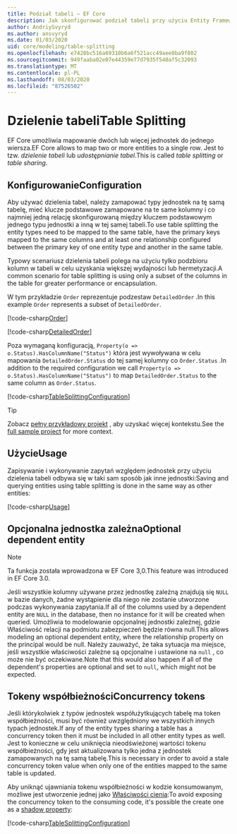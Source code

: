 ```yaml
---
title: Podział tabeli — EF Core
description: Jak skonfigurować podział tabeli przy użyciu Entity Framework Core
author: AndriySvyryd
ms.author: ansvyryd
ms.date: 01/03/2020
uid: core/modeling/table-splitting
ms.openlocfilehash: e7428bc516a69310b6a6f521acc49aee0ba9f802
ms.sourcegitcommit: 949faaba02e07e44359e77d7935f540af5c32093
ms.translationtype: MT
ms.contentlocale: pl-PL
ms.lasthandoff: 08/03/2020
ms.locfileid: "87526502"
---
```

# <a name="table-splitting"></a><span data-ttu-id="f294b-103">Dzielenie tabeli</span><span class="sxs-lookup"><span data-stu-id="f294b-103">Table Splitting</span></span>

<span data-ttu-id="f294b-104">EF Core umożliwia mapowanie dwóch lub więcej jednostek do jednego wiersza.</span><span class="sxs-lookup"><span data-stu-id="f294b-104">EF Core allows to map two or more entities to a single row.</span></span> <span data-ttu-id="f294b-105">Jest to tzw. _dzielenie tabeli_ lub _udostępnianie tabel_.</span><span class="sxs-lookup"><span data-stu-id="f294b-105">This is called _table splitting_ or _table sharing_.</span></span>

## <a name="configuration"></a><span data-ttu-id="f294b-106">Konfigurowanie</span><span class="sxs-lookup"><span data-stu-id="f294b-106">Configuration</span></span>

<span data-ttu-id="f294b-107">Aby używać dzielenia tabel, należy zamapować typy jednostek na tę samą tabelę, mieć klucze podstawowe zamapowane na te same kolumny i co najmniej jedną relację skonfigurowaną między kluczem podstawowym jednego typu jednostki a inną w tej samej tabeli.</span><span class="sxs-lookup"><span data-stu-id="f294b-107">To use table splitting the entity types need to be mapped to the same table, have the primary keys mapped to the same columns and at least one relationship configured between the primary key of one entity type and another in the same table.</span></span>

<span data-ttu-id="f294b-108">Typowy scenariusz dzielenia tabeli polega na użyciu tylko podzbioru kolumn w tabeli w celu uzyskania większej wydajności lub hermetyzacji.</span><span class="sxs-lookup"><span data-stu-id="f294b-108">A common scenario for table splitting is using only a subset of the columns in the table for greater performance or encapsulation.</span></span>

<span data-ttu-id="f294b-109">W tym przykładzie `Order` reprezentuje podzestaw `DetailedOrder` .</span><span class="sxs-lookup"><span data-stu-id="f294b-109">In this example `Order` represents a subset of `DetailedOrder`.</span></span>

[!code-csharp[Order](../../../samples/core/Modeling/TableSplitting/Order.cs?name=Order)]

[!code-csharp[DetailedOrder](../../../samples/core/Modeling/TableSplitting/DetailedOrder.cs?name=DetailedOrder)]

<span data-ttu-id="f294b-110">Poza wymaganą konfiguracją, `Property(o => o.Status).HasColumnName("Status")` która jest wywoływana w celu mapowania `DetailedOrder.Status` do tej samej kolumny co `Order.Status` .</span><span class="sxs-lookup"><span data-stu-id="f294b-110">In addition to the required configuration we call `Property(o => o.Status).HasColumnName("Status")` to map `DetailedOrder.Status` to the same column as `Order.Status`.</span></span>

[!code-csharp[TableSplittingConfiguration](../../../samples/core/Modeling/TableSplitting/TableSplittingContext.cs?name=TableSplitting)]

> [!TIP]
> <span data-ttu-id="f294b-111">Zobacz [pełny przykładowy projekt](https://github.com/dotnet/EntityFramework.Docs/tree/master/samples/core/Modeling/TableSplitting) , aby uzyskać więcej kontekstu.</span><span class="sxs-lookup"><span data-stu-id="f294b-111">See the [full sample project](https://github.com/dotnet/EntityFramework.Docs/tree/master/samples/core/Modeling/TableSplitting) for more context.</span></span>

## <a name="usage"></a><span data-ttu-id="f294b-112">Użycie</span><span class="sxs-lookup"><span data-stu-id="f294b-112">Usage</span></span>

<span data-ttu-id="f294b-113">Zapisywanie i wykonywanie zapytań względem jednostek przy użyciu dzielenia tabeli odbywa się w taki sam sposób jak inne jednostki:</span><span class="sxs-lookup"><span data-stu-id="f294b-113">Saving and querying entities using table splitting is done in the same way as other entities:</span></span>

[!code-csharp[Usage](../../../samples/core/Modeling/TableSplitting/Program.cs?name=Usage)]

## <a name="optional-dependent-entity"></a><span data-ttu-id="f294b-114">Opcjonalna jednostka zależna</span><span class="sxs-lookup"><span data-stu-id="f294b-114">Optional dependent entity</span></span>

> [!NOTE]
> <span data-ttu-id="f294b-115">Ta funkcja została wprowadzona w EF Core 3,0.</span><span class="sxs-lookup"><span data-stu-id="f294b-115">This feature was introduced in EF Core 3.0.</span></span>

<span data-ttu-id="f294b-116">Jeśli wszystkie kolumny używane przez jednostkę zależną znajdują się `NULL` w bazie danych, żadne wystąpienie dla niego nie zostanie utworzone podczas wykonywania zapytania.</span><span class="sxs-lookup"><span data-stu-id="f294b-116">If all of the columns used by a dependent entity are `NULL` in the database, then no instance for it will be created when queried.</span></span> <span data-ttu-id="f294b-117">Umożliwia to modelowanie opcjonalnej jednostki zależnej, gdzie Właściwość relacji na podmiotu zabezpieczeń będzie równa null.</span><span class="sxs-lookup"><span data-stu-id="f294b-117">This allows modeling an optional dependent entity, where the relationship property on the principal would be null.</span></span> <span data-ttu-id="f294b-118">Należy zauważyć, że taka sytuacja ma miejsce, jeśli wszystkie właściwości zależne są opcjonalne i ustawione na `null` , co może nie być oczekiwane.</span><span class="sxs-lookup"><span data-stu-id="f294b-118">Note that this would also happen if all of the dependent's properties are optional and set to `null`, which might not be expected.</span></span>

## <a name="concurrency-tokens"></a><span data-ttu-id="f294b-119">Tokeny współbieżności</span><span class="sxs-lookup"><span data-stu-id="f294b-119">Concurrency tokens</span></span>

<span data-ttu-id="f294b-120">Jeśli którykolwiek z typów jednostek współużytkujących tabelę ma token współbieżności, musi być również uwzględniony we wszystkich innych typach jednostek.</span><span class="sxs-lookup"><span data-stu-id="f294b-120">If any of the entity types sharing a table has a concurrency token then it must be included in all other entity types as well.</span></span> <span data-ttu-id="f294b-121">Jest to konieczne w celu uniknięcia nieodświeżonej wartości tokenu współbieżności, gdy jest aktualizowana tylko jedna z jednostek zamapowanych na tę samą tabelę.</span><span class="sxs-lookup"><span data-stu-id="f294b-121">This is necessary in order to avoid a stale concurrency token value when only one of the entities mapped to the same table is updated.</span></span>

<span data-ttu-id="f294b-122">Aby uniknąć ujawniania tokenu współbieżności w kodzie konsumowanym, możliwe jest utworzenie jednej jako [Właściwości cienia](xref:core/modeling/shadow-properties):</span><span class="sxs-lookup"><span data-stu-id="f294b-122">To avoid exposing the concurrency token to the consuming code, it's possible the create one as a [shadow property](xref:core/modeling/shadow-properties):</span></span>

[!code-csharp[TableSplittingConfiguration](../../../samples/core/Modeling/TableSplitting/TableSplittingContext.cs?name=ConcurrencyToken&highlight=2)]
